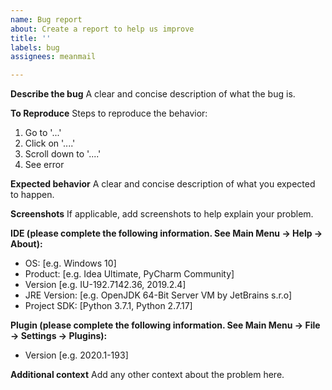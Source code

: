```yaml
---
name: Bug report
about: Create a report to help us improve
title: ''
labels: bug
assignees: meanmail

---
```


**Describe the bug**
A clear and concise description of what the bug is.

**To Reproduce**
Steps to reproduce the behavior:

1. Go to '...'
2. Click on '....'
3. Scroll down to '....'
4. See error

**Expected behavior**
A clear and concise description of what you expected to happen.

**Screenshots**
If applicable, add screenshots to help explain your problem.

**IDE (please complete the following information. See Main Menu -> Help -> About):**

- OS: [e.g. Windows 10]
- Product: [e.g. Idea Ultimate, PyCharm Community]
- Version [e.g. IU-192.7142.36, 2019.2.4]
- JRE Version: [e.g. OpenJDK 64-Bit Server VM by JetBrains s.r.o]
- Project SDK: [Python 3.7.1, Python 2.7.17]

**Plugin (please complete the following information. See Main Menu -> File -> Settings -> Plugins):**

- Version [e.g. 2020.1-193]

**Additional context**
Add any other context about the problem here.
